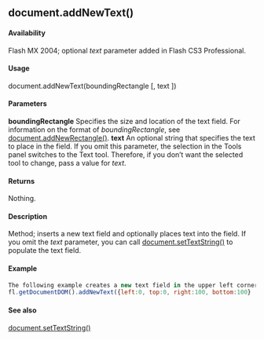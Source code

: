 ## document.addNewText()

#### Availability

Flash MX 2004; optional *text* parameter added in Flash CS3 Professional.

#### Usage

document.addNewText(boundingRectangle \[, text \])

#### Parameters

**boundingRectangle** Specifies the size and location of the text field. For information on the format of
*boundingRectangle*, see [document.addNewRectangle()](#!AdobeDocs/developers-animatesdk-docs/test/Document_object/docume10.md).
**text** An optional string that specifies the text to place in the field. If you omit this parameter, the selection in the Tools panel switches to the Text tool. Therefore, if you don’t want the selected tool to change, pass a value for *text*.

#### Returns

Nothing.

#### Description

Method; inserts a new text field and optionally places text into the field. If you omit the *text* parameter, you can call
[document.setTextString()](#!AdobeDocs/developers-animatesdk-docs/test/Document_object/docu9908.md) to populate the text field.

#### Example

```javascript
The following example creates a new text field in the upper left corner of the Stage and sets the text string to "Hello World":
fl.getDocumentDOM().addNewText({left:0, top:0, right:100, bottom:100} , "Hello World!" ); fl.getDocumentDOM().setTextString('Hello World!');

```
#### See also

[document.setTextString()](#!AdobeDocs/developers-animatesdk-docs/test/Document_object/docu9908.md)

